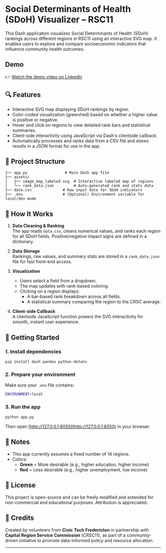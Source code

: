 # Social Determinants of Health (SDoH) Visualizer – RSC11

This Dash application visualizes Social Determinants of Health (SDoH) rankings across different regions in RSC11 using an interactive SVG map. It enables users to explore and compare socioeconomic indicators that influence community health outcomes.

## Demo

👉 [Watch the demo video on LinkedIn](https://www.linkedin.com/feed/update/urn:li:ugcPost:7349072578289815557)


## 🔍 Features

- Interactive SVG map displaying SDoH rankings by region.
- Color-coded visualization (green/red) based on whether a higher value is positive or negative.
- Hover and click on regions to view detailed rank bars and statistical summaries.
- Client-side interactivity using JavaScript via Dash's clientside callback.
- Automatically processes and ranks data from a CSV file and stores results in a JSON format for use in the app.

## 📁 Project Structure

```
├── app.py                 # Main Dash app file
├── assets/
│   ├── image_map_labeled.svg  # Interactive labeled map of regions
│   └── rank_data.json         # Auto-generated rank and stats data
├── data.csv              # Raw input data for SDoH indicators
├── .env                  # (Optional) Environment variable for local/dev mode
```

## 🧠 How It Works

1. **Data Cleaning & Ranking**  
   The app reads `data.csv`, cleans numerical values, and ranks each region for all SDoH fields. Positive/negative impact signs are defined in a dictionary.

2. **Data Storage**  
   Rankings, raw values, and summary stats are stored in a `rank_data.json` file for fast front-end access.

3. **Visualization**  
   - Users select a field from a dropdown.
   - The map updates with rank-based coloring.
   - Clicking on a region displays:
     - A bar-based rank breakdown across all fields.
     - A statistical summary comparing the region to the CRSC average.

4. **Client-side Callback**  
   A clientside JavaScript function powers the SVG interactivity for smooth, instant user experience.

## 🚀 Getting Started

### 1. Install dependencies

```bash
pip install dash pandas python-dotenv
```

### 2. Prepare your environment

Make sure your `.env` file contains:

```bash
ENVIRONMENT=local
```

### 3. Run the app

```bash
python app.py
```

Then open [http://127.0.0.1:8050](http://127.0.0.1:8050) in your browser.


## 📌 Notes

- This app currently assumes a fixed number of 14 regions.
- Colors:  
  - **Green** = More desirable (e.g., higher education, higher income)  
  - **Red** = Less desirable (e.g., higher unemployment, low income)

## 📄 License

This project is open-source and can be freely modified and extended for non-commercial and educational purposes. Attribution is appreciated.

## 👥 Credits

Created by volunteers from **Civic Tech Fredericton** in partnership with **Capital Region Service Commission** (CRSC11), as part of a community-driven initiative to promote data-informed policy and resource allocation.

---
